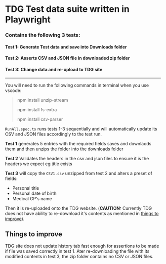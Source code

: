 # TDG Test data suite written in Playwright

### Contains the following 3 tests:

#### Test 1: Generate Test data and save into Downloads folder
#### Test 2: Asserts CSV and JSON file in downloaded zip folder
#### Test 3: Change data and re-upload to TDG site

---

You will need to run the following commands in terminal when you use vscode: 

>npm install unzip-stream
>
>npm install fs-extra
>
>npm install csv-parser

`RunAll.spec.ts` runs tests 1-3 sequentially and will automatically update its CSV and JSON files accordingly to the test run. 

**Test 1** generates 5 entries with the required fields saves and downlaods them and then unzips the folder into the downloads folder

**Test 2**  Validates the headers in the csv and json files to ensure it is the headers we expect eg title exists

**Test 3** will copy the `CSV1.csv` unzipped from test 2 and alters a preset of fields: 

+ Personal title
+ Personal date of birth
+ Medical GP's name

Then it is re-uploaded onto the TDG website. (**CAUTION:** Currently TDG does not have ability to re-download it's contents as mentioned in [things to improve](#things-to-improve)).

## Things to improve

TDG site does not update history tab fast enough for assertions to be made if file was saved correctly in test 1. Ater re-downloading the file with its modified contents in test 3, the zip folder contains no CSV or JSON files. 